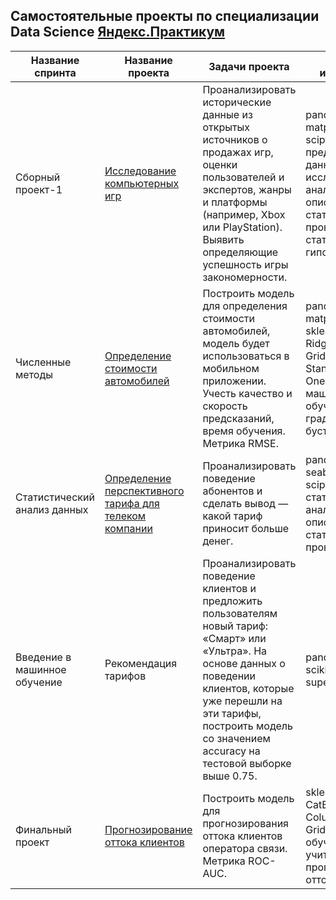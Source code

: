 ## Самостоятельные проекты по специализации Data Science [Яндекс.Практикум](https://praktikum.yandex.ru/data-scientist)
| Название спринта             | Название проекта                                                                                               | Задачи проекта                                                                                                                                                                                                                                       | Навыки и инструменты                                                                                                                                       |
|------------------------------|----------------------------------------------------------------------------------------------------------------|------------------------------------------------------------------------------------------------------------------------------------------------------------------------------------------------------------------------------------------------------|------------------------------------------------------------------------------------------------------------------------------------------------------------|
| Сборный проект-1             | [Исследование компьютерных игр](https://github.com/mcairova/praktikum/tree/main/Games%20EDA)                   | Проанализировать исторические данные из открытых источников о продажах игр, оценки пользователей и экспертов, жанры и платформы (например, Xbox или PlayStation). Выявить определяющие успешность игры закономерности.                               | pandas, numpy, matplotlib, seaborn, scipy, предобработка данных, исследовательский анализ данных, описательная статистика, проверка статистических гипотез |
| Численные методы             | [Определение стоимости автомобилей](https://github.com/mcairova/praktikum/tree/main/Car%20price%20predictions) | Построить модель для определения стоимости автомобилей, модель будет использоваться в мобильном приложении. Учесть качество и скорость предсказаний, время обучения. Метрика RMSE.                                                                   | pandas, numpy, matplotlib, seaborn, sklearn, LightGBM, Ridge, CatBoost, GridSearchCV, StandardScaler, OneHotEncoder, машинное обучение, градиентный бустинг |
| Статистический анализ данных | [Определение перспективного тарифа для телеком компании](https://github.com/mcairova/praktikum/tree/main/Telecom%20tariffs)                                                         | Проанализировать поведение абонентов и сделать вывод — какой тариф приносит больше денег.                                                                                                         | pandas, matplotlib, seaborn, numpy, scipy, статистический анализ данных, описательная статистика,  проверка гипотез                                        |
| Введение в машинное обучение | Рекомендация тарифов                                                                                           | Проанализировать поведение клиентов и предложить пользователям новый тариф: «Смарт» или  «Ультра».  На основе данных о поведении клиентов, которые уже перешли на эти тарифы, построить модель со  значением accuracy на тестовой выборке выше 0.75. | pandas, numpy, scikit-learn, supervised learning                                                                                                           |
| Финальный проект | [Прогнозирование оттока клиентов](https://github.com/mcairova/praktikum/tree/main/Telecom%20churn)                                                         | Построить модель для прогнозирования оттока клиентов оператора связи. Метрика ROC-AUC.                                                                                                         | sklearn, LightGBM, CatBoost, Pipeline, ColumnTransformer, GridSearchCV, обучение с учителем, прогнозирование оттока                                       |
